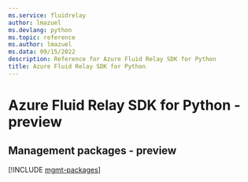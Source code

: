```yaml
---
ms.service: fluidrelay
author: lmazuel
ms.devlang: python
ms.topic: reference
ms.author: lmazuel
ms.data: 09/15/2022
description: Reference for Azure Fluid Relay SDK for Python
title: Azure Fluid Relay SDK for Python
---
```

# Azure Fluid Relay SDK for Python - preview

## Management packages - preview
[!INCLUDE [mgmt-packages](fluid-relay-mgmt-index.md)]